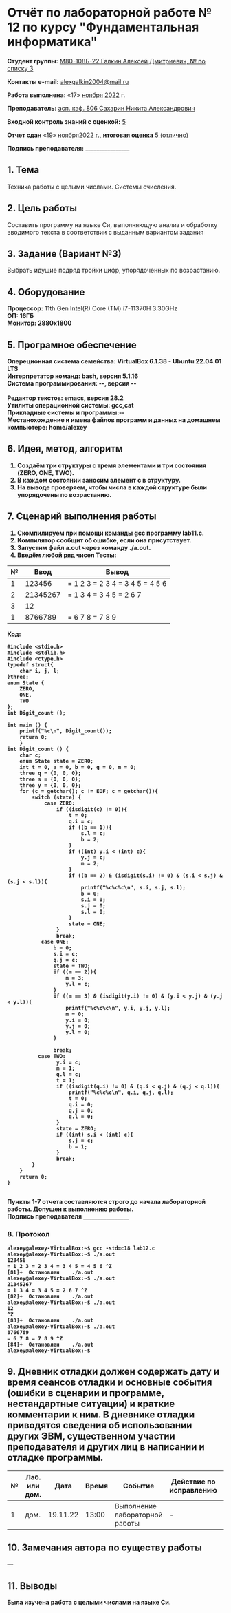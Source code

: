 # **Отчёт по лабораторной работе № 12** по курсу "Фундаментальная информатика"

<b>Студент группы:</b> <ins>М80-108Б-22 Галкин Алексей Дмитриевич, № по списку 3</ins> 

<b>Контакты e-mail:</b> <ins>alexgalkin2004@mail.ru</ins>

<b>Работа выполнена:</b> «17» <ins>ноября</ins> <ins>2022</ins> г.

<b>Преподаватель:</b> <ins>асп. каф. 806 Сахарин Никита Александрович</ins>

<b>Входной контроль знаний с оценкой:</b> <ins>5</ins>

<b>Отчет сдан</b> «19» <ins>ноября<ins>2022</ins> г., <b>итоговая оценка</b> <ins>5 (отлично)</ins>

<b>Подпись преподавателя:</b> ________________  

## 1. Тема
Техника работы с целыми числами. Системы счисления.

## 2. Цель работы
Составить программу на языке Си, выполняющую анализ и обработку вводимого текста в соответствии с выданным вариантом задания
## 3. Задание (Вариант №3)
Выбрать идущие подряд тройки цифр, упорядоченных по возрастанию.
## 4. Оборудование
<b>Процессор:</b> 11th Gen Intel(R) Core (TM) i7-11370H 3.30GHz<br/>
<b>ОП: 16ГБ <br/>
<b>Монитор: 2880x1800 <br/>
## 5. Програмное обеспечение
<b>Опереционная система семейства: VirtualBox 6.1.38 - Ubuntu 22.04.01 LTS<br/>
<b>Интерпретатор команд:</b> bash, версия 5.1.16<br/>
<b>Система программирования:</b> --, версия --<br/>  
<b>Редактор текстов:</b> emacs, версия **28.2**<br/>
<b>Утилиты операционной системы:</b> gcc,cat<br/>
<b>Прикладные системы и программы:</b>--<br/>
<b>Местанохождение и имена файлов программ и данных на домашнем компьютере:</b> home/alexey<br/>
## 6. Идея, метод, алгоритм
1. Создаём три структуры с тремя элементами и три состояния (ZERO, ONE, TWO).
2. В каждом состоянии заносим элемент c в структуру.
3. На выводе проверяем, чтобы числа в каждой структуре были упорядочены по возрастанию.
## 7. Сценарий выполнения работы
1. Скомпилируем при помощи команды gcc программу lab11.c.
2. Компилятор сообщит об ошибке, если она присутствует.
3. Запустим файл a.out через команду ./a.out.
4. Введём любой ряд чисел
Тесты: 
  
| № | Ввод | Вывод |
| ------ | ------ | ------ |
| 1 | 123456 |= 1 2 3 = 2 3 4 = 3 4 5 = 4 5 6 |
| 2 | 21345267 |= 1 3 4 = 3 4 5 = 2 6 7 |
| 3 | 12 |  |
| 1 | 8766789 |= 6 7 8 = 7 8 9 |

Код:
```
#include <stdio.h>
#include <stdlib.h>
#include <ctype.h>
typedef struct{
    char i, j, l;
}three;
enum State {
    ZERO,
    ONE,
    TWO
};
int Digit_count ();

int main () {
    printf("%c\n", Digit_count());
    return 0;
    }
int Digit_count () {
    char c;
    enum State state = ZERO;
    int t = 0, a = 0, b = 0, g = 0, m = 0;
    three q = {0, 0, 0};
    three s = {0, 0, 0};
    three y = {0, 0, 0};
    for (c = getchar(); c != EOF; c = getchar()){
        switch (state) {
            case ZERO:
                if ((isdigit(c) != 0)){
                    t = 0;
                    q.i = c;
                    if ((b == 1)){
                        s.l = c;
                        b = 2;
                    }
                    if ((int) y.i < (int) c){
                        y.j = c;
                        m = 2;
                    }
                    if ((b == 2) & (isdigit(s.i) != 0) & (s.i < s.j) & (s.j < s.l)){
                        printf("%c%c%c\n", s.i, s.j, s.l);
                        b = 0;
                        s.i = 0;
                        s.j = 0;
                        s.l = 0;
                    }  
                    state = ONE;
                }
                break;
           case ONE:
               b = 0;
               s.i = c;
               q.j = c;
               state = TWO;
               if ((m == 2)){
                   m = 3;
                   y.l = c;
               }
               if ((m == 3) & (isdigit(y.i) != 0) & (y.i < y.j) & (y.j < y.l)){
                   printf("%c%c%c\n", y.i, y.j, y.l);
                   m = 0;
                   y.i = 0;
                   y.j = 0;
                   y.l = 0;
               }
               
               break;
          case TWO:
                y.i = c;
                m = 1;
                q.l = c;
                t = 1;
                if ((isdigit(q.i) != 0) & (q.i < q.j) & (q.j < q.l)){
                    printf("%c%c%c\n", q.i, q.j, q.l);
                    t = 0;
                    q.i = 0;
                    q.j = 0;
                    q.l = 0;
                }
                state = ZERO;
                if ((int) s.i < (int) c){
                    s.j = c;
                    b = 1;
                } 
                break;
        }
    }
    return 0;
}
                                  
```
Пункты 1-7 отчета составляются строго до начала лабораторной работы.
Допущен к выполнению работы.  
<b>Подпись преподавателя</b> ________________
### 8. **Протокол**
```
alexey@alexey-VirtualBox:~$ gcc -std=c18 lab12.c
alexey@alexey-VirtualBox:~$ ./a.out
123456
= 1 2 3 = 2 3 4 = 3 4 5 = 4 5 6 ^Z
[81]+  Остановлен    ./a.out
alexey@alexey-VirtualBox:~$ ./a.out
21345267
= 1 3 4 = 3 4 5 = 2 6 7 ^Z
[82]+  Остановлен    ./a.out
alexey@alexey-VirtualBox:~$ ./a.out
12
^Z
[83]+  Остановлен    ./a.out
alexey@alexey-VirtualBox:~$ ./a.out
8766789
= 6 7 8 = 7 8 9 ^Z
[84]+  Остановлен    ./a.out
alexey@alexey-VirtualBox:~$
```
## 9. Дневник отладки должен содержать дату и время сеансов отладки и основные события (ошибки в сценарии и программе, нестандартные ситуации) и краткие комментарии к ним. В дневнике отладки приводятся сведения об использовании других ЭВМ, существенном участии преподавателя и других лиц в написании и отладке программы.

| № |  Лаб. или дом. | Дата | Время | Событие | Действие по исправлению | Примечание |
| ------ | ------ | ------ | ------ | ------ | ------ | ------ |
| 1 | дом. | 19.11.22 | 13:00 | Выполнение лабораторной работы | - | - |    
## 10. Замечания автора по существу работы
—
## 11. Выводы
Была изучена работа с целыми числами на языке Си.
  
